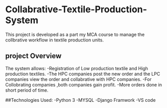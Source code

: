 # Collabrative-Textile-Production-System
This project is developed as a part my MCA course to manage the collbrative workflow in textile  production units.
## project Overview

The system allows:
-Registration of Low production textile and High production textiles.
-The HPC companies post the new order and the LPC companies view the order and collabrative with HPC companies.
-For Collobrating companies ,both companies gain profit.
-More orders done in short period of time.

##Technologies Used:
-Python 3
-MYSQL
-Django Framwork
-VS code

##
